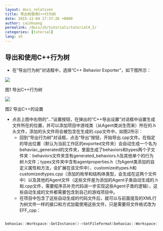 ```yaml
---
layout: docs_relatives
title: 导出和使用C++行为树
date: 2015-12-04 17:37:26 +0800
author: cainhuang
permalink: /docs/zh/tutorials/tutorial4_2/
categories: [tutorial]
lang: zh
---
```


## 导出和使用C++行为树
- 在“导出行为树”对话框中，选择“C++ Behavior Exporter”，如下图所示：

![]({{site.baseurl}}/img/tutorials/tutorial4/exportCpp.png)

图1 导出C++行为树

![]({{site.baseurl}}/img/tutorials/tutorial4/cppExportSettings.png)

图2 导出C++的设置

- 点击上图中右侧的“…”设置按钮，在弹出的“C++导出设置”对话框中设置生成文件所在的位置，并可以添加项目中游戏类（从Agent类派生而来）所在的.h头文件，添加的头文件将会被包含在生成的.cpp文件中，如图2所示：
	- 回到“导出行为树”对话框，点击“导出”按钮，开始导出.cpp文件。在指定的导出位置（默认为当前工作区的exported文件夹）会自动生成一个名为behaviac_generated的文件夹，里面生成了behaviors和types两个子文件夹：behaviors文件夹含有generated_behaviors.h及其他单个的行为树.h文件；types文件夹中含有agentproperties.h（为Agent类添加的自定义属性和方法，会扩展在该文件中）、customizedtypes.h和customizedtypes.cpp（添加的枚举和结构体类型，会生成在这两个文件中）以及其他的Agent文件（这些文件是为添加的Agent子类自动生成的.h和.cpp文件，需要程序员补充代码进一步实现这些Agent子类的逻辑），这些自动生成的文件都需要包含到自己的游戏项目中。
	- 在项目中包含了这些自动生成的代码文件后，就可以与前面提及的XML行为树文件一样的接口和方式加载使用这些文件，只是需要将文件格式改为EFF_cpp：

``` c++

behaviac::Workspace::GetInstance()->SetFileFormat(behaviac::Workspace::EFF_cpp);

```
